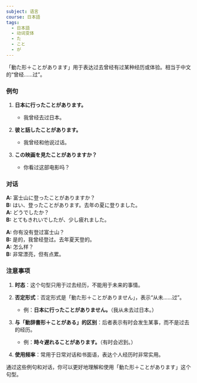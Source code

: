 ```yaml
---
subject: 语言
course: 日本語
tags:
  - 日本語
  - 动词变体
  - た
  - こと
  - が
---
```

「動た形＋ことがあります」用于表达过去曾经有过某种经历或体验。相当于中文的“曾经……过”。

### 例句

1. **日本に行ったことがあります。**
    
    - 我曾经去过日本。
        
2. **彼と話したことがあります。**
    
    - 我曾经和他说过话。
        
3. **この映画を見たことがありますか？**
    
    - 你看过这部电影吗？
        

### 对话

**A:** 富士山に登ったことがありますか？  
**B:** はい、登ったことがあります。去年の夏に登りました。  
**A:** どうでしたか？  
**B:** とてもきれいでしたが、少し疲れました。

**A:** 你有没有登过富士山？  
**B:** 是的，我曾经登过。去年夏天登的。  
**A:** 怎么样？  
**B:** 非常漂亮，但有点累。

### 注意事项

1. **时态**：这个句型只用于过去经历，不能用于未来的事情。
    
2. **否定形式**：否定形式是「動た形＋ことがありません」，表示“从未……过”。
    
    - 例：**日本に行ったことがありません。**（我从未去过日本。）
        
3. **与「動辞書形＋ことがある」的区别**：后者表示有时会发生某事，而不是过去的经历。
    
    - 例：**時々遅れることがあります。**（有时会迟到。）
        
4. **使用频率**：常用于日常对话和书面语，表达个人经历时非常实用。
    

通过这些例句和对话，你可以更好地理解和使用「動た形＋ことがあります」这个句型。